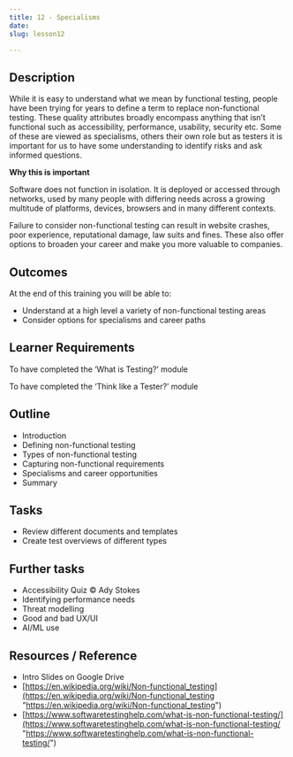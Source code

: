 ```yaml
---
title: 12 - Specialisms
date: 
slug: lesson12

---
```

## **Description**

While it is easy to understand what we mean by functional testing, people have been trying for years to define a term to replace non-functional testing. These quality attributes broadly encompass anything that isn’t functional such as accessibility, performance, usability, security etc. Some of these are viewed as specialisms, others their own role but as testers it is important for us to have some understanding to identify risks and ask informed questions.

**Why this is important**

Software does not function in isolation. It is deployed or accessed through networks, used by many people with differing needs across a growing multitude of platforms, devices, browsers and in many different contexts.

Failure to consider non-functional testing can result in website crashes, poor experience, reputational damage, law suits and fines. These also offer options to broaden your career and make you more valuable to companies.

## **Outcomes**

At the end of this training you will be able to:

* Understand at a high level a variety of non-functional testing areas
* Consider options for specialisms and career paths

## **Learner Requirements**

To have completed the ‘What is Testing?’ module

To have completed the ‘Think like a Tester?’ module

## **Outline**

* Introduction
* Defining non-functional testing
* Types of non-functional testing
* Capturing non-functional requirements
* Specialisms and career opportunities
* Summary

## **Tasks**

* Review different documents and templates
* Create test overviews of different types

## **Further tasks**

* Accessibility Quiz © Ady Stokes
* Identifying performance needs
* Threat modelling
* Good and bad UX/UI
* AI/ML use

## **Resources / Reference**

* Intro Slides on Google Drive
* [https://en.wikipedia.org/wiki/Non-functional_testing](https://en.wikipedia.org/wiki/Non-functional_testing "https://en.wikipedia.org/wiki/Non-functional_testing")
* [https://www.softwaretestinghelp.com/what-is-non-functional-testing/](https://www.softwaretestinghelp.com/what-is-non-functional-testing/ "https://www.softwaretestinghelp.com/what-is-non-functional-testing/")